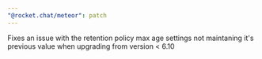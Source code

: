 ```yaml
---
"@rocket.chat/meteor": patch
---
```


Fixes an issue with the retention policy max age settings not maintaning it's previous value when upgrading from version < 6.10
